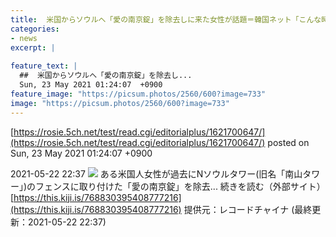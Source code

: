 ```yaml
---
title:  米国からソウルへ「愛の南京錠」を除去しに来た女性が話題＝韓国ネット「こんな時期に来るなんて…」  
categories:
- news
excerpt: |
  
feature_text: |
  ##  米国からソウルへ「愛の南京錠」を除去し...
  Sun, 23 May 2021 01:24:07  +0900
feature_image: "https://picsum.photos/2560/600?image=733"
image: "https://picsum.photos/2560/600?image=733"
---
```


[https://rosie.5ch.net/test/read.cgi/editorialplus/1621700647/](https://rosie.5ch.net/test/read.cgi/editorialplus/1621700647/)
posted on Sun, 23 May 2021 01:24:07  +0900

<!--more-->

2021-05-22 22:37 ![](https://contents.oricon.co.jp/upimg/article/3/1522/1522888/detail/img400/24f6c895955f16d415fc0f0bacd7a6f9e9998543127988ef1cb074a729d1f282.jpg) ある米国人女性が過去にNソウルタワー(旧名「南山タワー」)のフェンスに取り付けた「愛の南京錠」を除去... 続きを読む（外部サイト） [https://this.kiji.is/768830395408777216](https://this.kiji.is/768830395408777216) 提供元：レコードチャイナ (最終更新：2021-05-22 22:37)
